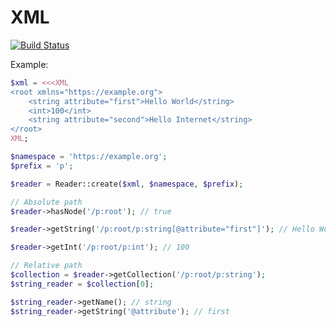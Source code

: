 # XML

[![Build Status](https://travis-ci.org/Logifire/xml.svg?branch=master)](https://travis-ci.org/Logifire/xml)

Example:

```php
$xml = <<<XML
<root xmlns="https://example.org">
    <string attribute="first">Hello World</string>
    <int>100</int>
    <string attribute="second">Hello Internet</string>
</root>
XML;

$namespace = 'https://example.org';
$prefix = 'p';

$reader = Reader::create($xml, $namespace, $prefix);

// Absolute path
$reader->hasNode('/p:root'); // true

$reader->getString('/p:root/p:string[@attribute="first"]'); // Hello World

$reader->getInt('/p:root/p:int'); // 100

// Relative path
$collection = $reader->getCollection('/p:root/p:string');
$string_reader = $collection[0];

$string_reader->getName(); // string
$string_reader->getString('@attribute'); // first
```

